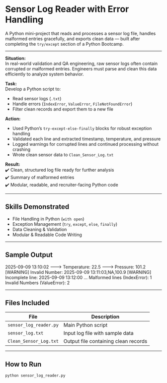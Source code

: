 # Sensor Log Reader with Error Handling

A Python mini-project that reads and processes a sensor log file, handles malformed entries gracefully, and exports clean data — built after completing the `try/except` section of a Python Bootcamp.

---

**Situation:**  
In real-world validation and QA engineering, raw sensor logs often contain corrupted or malformed entries. Engineers must parse and clean this data efficiently to analyze system behavior.

**Task:**  
Develop a Python script to:
- Read sensor logs (`.txt`)
- Handle errors (`IndexError`, `ValueError`, `FileNotFoundError`)
- Filter clean records and export them to a new file

**Action:**  
- Used Python’s `try-except-else-finally` blocks for robust exception handling  
- Validated each line and extracted timestamp, temperature, and pressure  
- Logged warnings for corrupted lines and continued processing without crashing  
- Wrote clean sensor data to `Clean_Sensor_Log.txt`

**Result:**  
✔️ Clean, structured log file ready for further analysis  
✔️ Summary of malformed entries  
✔️ Modular, readable, and recruiter-facing Python code

---

## Skills Demonstrated

- File Handling in Python (`with open`)
- Exception Management (`try`, `except`, `else`, `finally`)
- Data Cleaning & Validation
- Modular & Readable Code Writing

---

## Sample Output
2025-09-09 13:10:02 ---> Temperature: 22.5 ---> Pressure: 101.2
[WARNING] Invalid Number: 2025-09-09 13:11:03,NA,100.9
[WARNING] Incomplete line: 2025-09-09 13:12:00
...
Malformed lines (IndexError): 1
Invalid Numbers (ValueError): 2


---

## Files Included

| File                    | Description                           |
|-------------------------|---------------------------------------|
| `sensor_log_reader.py`  | Main Python script                    |
| `sensor_log.txt`        | Input log file with sample data       |
| `Clean_Sensor_Log.txt`  | Output file containing clean records  |

---

## How to Run

```bash
python sensor_log_reader.py

